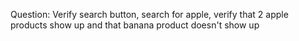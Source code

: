 Question: Verify search button, search for apple, verify that 2 apple products show up and that banana product doesn't show up
